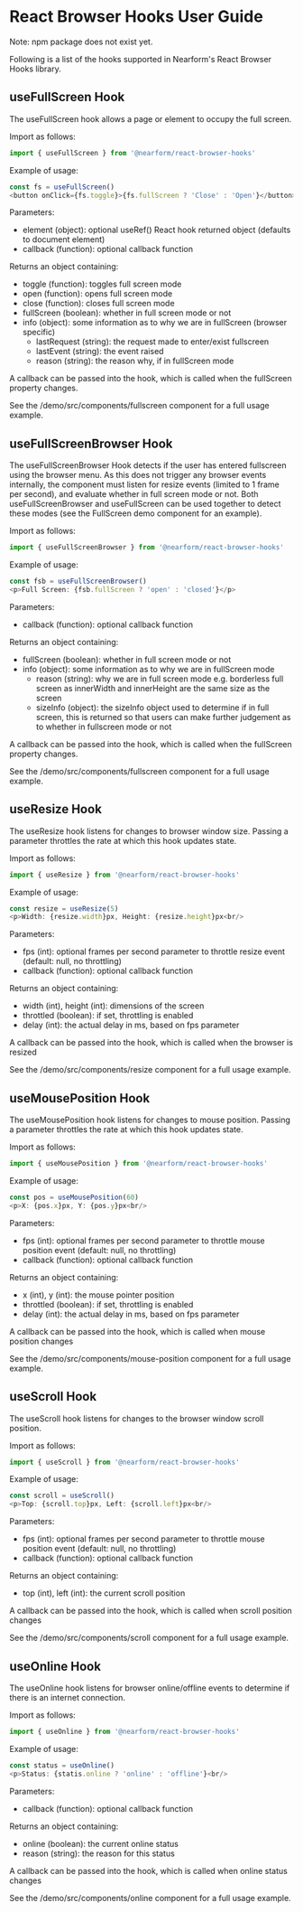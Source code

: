 # React Browser Hooks User Guide

Note: npm package does not exist yet.

Following is a list of the hooks supported in Nearform's React Browser Hooks library.

## useFullScreen Hook

The useFullScreen hook allows a page or element to occupy the full screen.

Import as follows:

```javascript
import { useFullScreen } from '@nearform/react-browser-hooks' 
```

Example of usage:

```javascript
const fs = useFullScreen()
<button onClick={fs.toggle}>{fs.fullScreen ? 'Close' : 'Open'}</button>
```

Parameters:
- element (object): optional useRef() React hook returned object (defaults to document element)
- callback (function): optional callback function

Returns an object containing:
- toggle (function): toggles full screen mode
- open (function): opens full screen mode
- close (function): closes full screen mode
- fullScreen (boolean): whether in full screen mode or not
- info (object): some information as to why we are in fullScreen (browser specific)
    - lastRequest (string): the request made to enter/exist fullscreen
    - lastEvent (string): the event raised
    - reason (string): the reason why, if in fullScreen mode

A callback can be passed into the hook, which is called when the fullScreen property changes.

See the /demo/src/components/fullscreen component for a full usage example.

## useFullScreenBrowser Hook

The useFullScreenBrowser Hook detects if the user has entered fullscreen using the browser menu.  As this does not trigger any browser events internally, the component must listen for resize events (limited to 1 frame per second), and evaluate whether in full screen mode or not. Both useFullScreenBrowser and useFullScreen can be used together to detect these modes (see the FullScreen demo component for an example).

Import as follows:

```javascript
import { useFullScreenBrowser } from '@nearform/react-browser-hooks' 
```

Example of usage:

```javascript
const fsb = useFullScreenBrowser()
<p>Full Screen: {fsb.fullScreen ? 'open' : 'closed'}</p>
```

Parameters:
- callback (function): optional callback function

Returns an object containing:
- fullScreen (boolean): whether in full screen mode or not
- info (object): some information as to why we are in fullScreen mode
    - reason (string): why we are in full screen mode e.g. borderless full screen as innerWidth and innerHeight are the same size as the screen
    - sizeInfo (object): the sizeInfo object used to determine if in full screen, this is returned so that users can make further judgement as to whether in fullscreen mode or not

A callback can be passed into the hook, which is called when the fullScreen property changes.

See the /demo/src/components/fullscreen component for a full usage example.

## useResize Hook

The useResize hook listens for changes to browser window size.  Passing a parameter throttles the rate at which this hook updates state.

Import as follows:

```javascript
import { useResize } from '@nearform/react-browser-hooks' 
```

Example of usage:

```javascript
const resize = useResize(5)
<p>Width: {resize.width}px, Height: {resize.height}px<br/>
```

Parameters:
- fps (int): optional frames per second parameter to throttle resize event (default: null, no throttling)
- callback (function): optional callback function

Returns an object containing:
- width (int), height (int): dimensions of the screen
- throttled (boolean): if set, throttling is enabled
- delay (int): the actual delay in ms, based on fps parameter

A callback can be passed into the hook, which is called when the browser is resized

See the /demo/src/components/resize component for a full usage example.

## useMousePosition Hook

The useMousePosition hook listens for changes to mouse position.  Passing a parameter throttles the rate at which this hook updates state.

Import as follows:

```javascript
import { useMousePosition } from '@nearform/react-browser-hooks' 
```

Example of usage:

```javascript
const pos = useMousePosition(60)
<p>X: {pos.x}px, Y: {pos.y}px<br/>
```

Parameters:
- fps (int): optional frames per second parameter to throttle mouse position event (default: null, no throttling)
- callback (function): optional callback function

Returns an object containing:
- x (int), y (int): the mouse pointer position
- throttled (boolean): if set, throttling is enabled
- delay (int): the actual delay in ms, based on fps parameter

A callback can be passed into the hook, which is called when mouse position changes

See the /demo/src/components/mouse-position component for a full usage example.

## useScroll Hook

The useScroll hook listens for changes to the browser window scroll position.  

Import as follows:

```javascript
import { useScroll } from '@nearform/react-browser-hooks' 
```

Example of usage:

```javascript
const scroll = useScroll()
<p>Top: {scroll.top}px, Left: {scroll.left}px<br/>
```

Parameters:
- fps (int): optional frames per second parameter to throttle mouse position event (default: null, no throttling)
- callback (function): optional callback function

Returns an object containing:
- top (int), left (int): the current scroll position

A callback can be passed into the hook, which is called when scroll position changes

See the /demo/src/components/scroll component for a full usage example.

## useOnline Hook

The useOnline hook listens for browser online/offline events to determine if there is an internet connection.

Import as follows:

```javascript
import { useOnline } from '@nearform/react-browser-hooks' 
```

Example of usage:

```javascript
const status = useOnline()
<p>Status: {statis.online ? 'online' : 'offline'}<br/>
```

Parameters:
- callback (function): optional callback function

Returns an object containing:
- online (boolean): the current online status
- reason (string): the reason for this status

A callback can be passed into the hook, which is called when online status changes

See the /demo/src/components/online component for a full usage example.